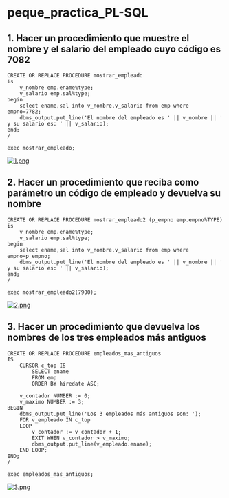 # peque_practica_PL-SQL

## 1. Hacer un procedimiento que muestre el nombre y el salario del empleado cuyo código es 7082

```
CREATE OR REPLACE PROCEDURE mostrar_empleado
is
    v_nombre emp.ename%type;
    v_salario emp.sal%type;
begin
    select ename,sal into v_nombre,v_salario from emp where empno=7782;
    dbms_output.put_line('El nombre del empleado es ' || v_nombre || ' y su salario es: ' || v_salario);
end;
/

exec mostrar_empleado;
```

[![1.png](https://i.postimg.cc/3rtMM5Nh/1.png)](https://postimg.cc/hhQZxYVZ)


## 2. Hacer un procedimiento que reciba como parámetro un código de empleado y devuelva su nombre

```
CREATE OR REPLACE PROCEDURE mostrar_empleado2 (p_empno emp.empno%TYPE)
is
    v_nombre emp.ename%type;
    v_salario emp.sal%type;
begin
    select ename,sal into v_nombre,v_salario from emp where empno=p_empno;
    dbms_output.put_line('El nombre del empleado es ' || v_nombre || ' y su salario es: ' || v_salario);
end;
/

exec mostrar_empleado2(7900);
```

[![2.png](https://i.postimg.cc/2SFMxPPg/2.png)](https://postimg.cc/dh35sSQ9)



## 3. Hacer un procedimiento que devuelva los nombres de los tres empleados más antiguos

```
CREATE OR REPLACE PROCEDURE empleados_mas_antiguos
IS
    CURSOR c_top IS
        SELECT ename
        FROM emp
        ORDER BY hiredate ASC;

    v_contador NUMBER := 0;
    v_maximo NUMBER := 3;
BEGIN
    dbms_output.put_line('Los 3 empleados más antiguos son: ');
    FOR v_empleado IN c_top
    LOOP
        v_contador := v_contador + 1;
        EXIT WHEN v_contador > v_maximo;
        dbms_output.put_line(v_empleado.ename);
    END LOOP;
END;
/

exec empleados_mas_antiguos;
```

[![3.png](https://i.postimg.cc/hGDwZ2nv/3.png)](https://postimg.cc/JsFPGcGC)
